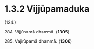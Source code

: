# 1.3.2 Vijjūpamaduka

(124.)

284\. Vijjūpamā dhammā. (**1305**)

285\. Vajirūpamā dhammā. (**1306**)
